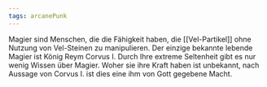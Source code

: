 ```yaml
---
tags: arcanePunk
---
```

 
Magier sind Menschen, die die Fähigkeit haben, die [[Vel-Partikel]] ohne Nutzung von Vel-Steinen zu manipulieren. Der einzige bekannte lebende Magier ist König Reym Corvus I. Durch Ihre extreme Seltenheit gibt es nur wenig Wissen über Magier. Woher sie ihre Kraft haben ist unbekannt, nach Aussage von Corvus I. ist dies eine ihm von Gott gegebene Macht. 
